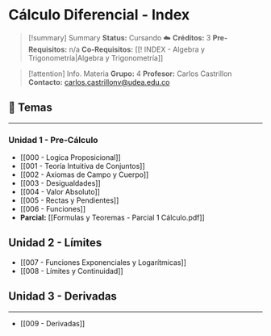 # Cálculo Diferencial - Index

> [!summary] Summary
> **Status:** Cursando ☁️
> **Créditos:** 3
> **Pre-Requisitos:** n/a
> **Co-Requisitos:** [[! INDEX - Algebra y Trigonometría|Algebra y Trigonometría]]

> [!attention] Info. Materia
> **Grupo:** 4
> **Profesor:** Carlos Castrillon
> **Contacto:** carlos.castrillonv@udea.edu.co
## 🧲 Temas
***
### Unidad 1 - Pre-Cálculo
- [[000 - Logica Proposicional]]
- [[001 - Teoría Intuitiva de Conjuntos]]
- [[002 - Axiomas de Campo y Cuerpo]]
- [[003 - Desigualdades]]
- [[004 - Valor Absoluto]]
- [[005 - Rectas y Pendientes]]
- [[006 - Funciones]]
- **Parcial:** [[Formulas y Teoremas - Parcial 1 Cálculo.pdf]]
## Unidad 2 - Límites
- [[007 - Funciones Exponenciales y Logarítmicas]]
- [[008 - Límites y Continuidad]]
## Unidad 3 - Derivadas
***
- [[009 - Derivadas]]